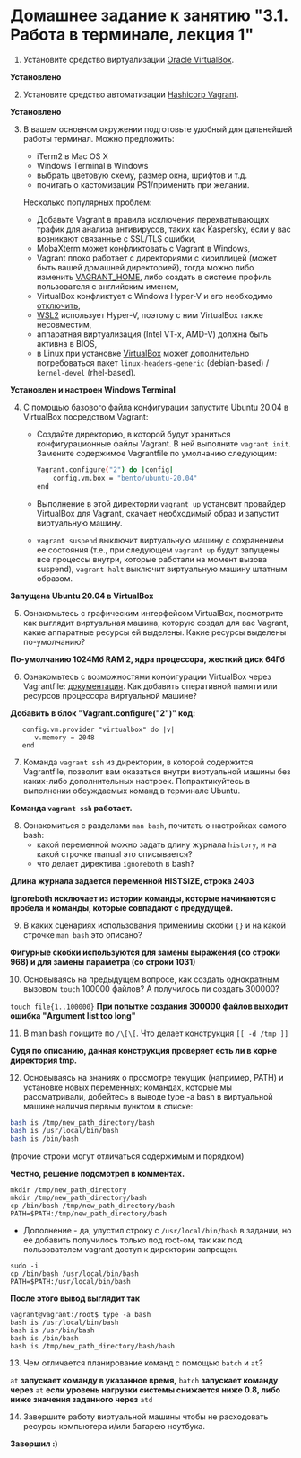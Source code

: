 # Домашнее задание к занятию "3.1. Работа в терминале, лекция 1"

1. Установите средство виртуализации [Oracle VirtualBox](https://www.virtualbox.org/).

**Установлено**

2. Установите средство автоматизации [Hashicorp Vagrant](https://www.vagrantup.com/).

**Установлено**

3. В вашем основном окружении подготовьте удобный для дальнейшей работы терминал. Можно предложить:

    * iTerm2 в Mac OS X
    * Windows Terminal в Windows
    * выбрать цветовую схему, размер окна, шрифтов и т.д.
    * почитать о кастомизации PS1/применить при желании.

   Несколько популярных проблем:
    * Добавьте Vagrant в правила исключения перехватывающих трафик для анализа антивирусов, таких как Kaspersky, если у вас возникают связанные с SSL/TLS ошибки,
    * MobaXterm может конфликтовать с Vagrant в Windows,
    * Vagrant плохо работает с директориями с кириллицей (может быть вашей домашней директорией), тогда можно либо изменить [VAGRANT_HOME](https://www.vagrantup.com/docs/other/environmental-variables#vagrant_home), либо создать в системе профиль пользователя с английским именем,
    * VirtualBox конфликтует с Windows Hyper-V и его необходимо [отключить](https://www.vagrantup.com/docs/installation#windows-virtualbox-and-hyper-v),
    * [WSL2](https://docs.microsoft.com/ru-ru/windows/wsl/wsl2-faq#does-wsl-2-use-hyper-v-will-it-be-available-on-windows-10-home) использует Hyper-V, поэтому с ним VirtualBox также несовместим,
    * аппаратная виртуализация (Intel VT-x, AMD-V) должна быть активна в BIOS,
    * в Linux при установке [VirtualBox](https://www.virtualbox.org/wiki/Linux_Downloads) может дополнительно потребоваться пакет `linux-headers-generic` (debian-based) / `kernel-devel` (rhel-based).

**Установлен и настроен Windows Terminal**

4. С помощью базового файла конфигурации запустите Ubuntu 20.04 в VirtualBox посредством Vagrant:

    * Создайте директорию, в которой будут храниться конфигурационные файлы Vagrant. В ней выполните `vagrant init`. Замените содержимое Vagrantfile по умолчанию следующим:

      ```bash
      Vagrant.configure("2") do |config|
          config.vm.box = "bento/ubuntu-20.04"
      end
      ```

    * Выполнение в этой директории `vagrant up` установит провайдер VirtualBox для Vagrant, скачает необходимый образ и запустит виртуальную машину.

    * `vagrant suspend` выключит виртуальную машину с сохранением ее состояния (т.е., при следующем `vagrant up` будут запущены все процессы внутри, которые работали на момент вызова suspend), `vagrant halt` выключит виртуальную машину штатным образом.

**Запущена Ubuntu 20.04 в VirtualBox**

5. Ознакомьтесь с графическим интерфейсом VirtualBox, посмотрите как выглядит виртуальная машина, которую создал для вас Vagrant, какие аппаратные ресурсы ей выделены. Какие ресурсы выделены по-умолчанию?

**По-умолчанию 1024Мб RAM 2, ядра процессора, жесткий диск 64Гб**

6. Ознакомьтесь с возможностями конфигурации VirtualBox через Vagrantfile: [документация](https://www.vagrantup.com/docs/providers/virtualbox/configuration.html). Как добавить оперативной памяти или ресурсов процессора виртуальной машине?

**Добавить в блок "Vagrant.configure("2")" код:**
````
   config.vm.provider "virtualbox" do |v|
      v.memory = 2048
   end
````
7. Команда `vagrant ssh` из директории, в которой содержится Vagrantfile, позволит вам оказаться внутри виртуальной машины без каких-либо дополнительных настроек. Попрактикуйтесь в выполнении обсуждаемых команд в терминале Ubuntu.

**Команда `vagrant ssh` работает.**

8. Ознакомиться с разделами `man bash`, почитать о настройках самого bash:
    * какой переменной можно задать длину журнала `history`, и на какой строчке manual это описывается?
    * что делает директива `ignoreboth` в bash?
   
**Длина журнала задается переменной HISTSIZE, строка 2403**

**ignoreboth исключает из истории команды, которые начинаются с пробела и команды, которые совпадают с предудущей.**

9. В каких сценариях использования применимы скобки `{}` и на какой строчке `man bash` это описано?

**Фигурные скобки используются для замены выражения (со строки 968) и для замены параметра (со строки 1031)**

10. Основываясь на предыдущем вопросе, как создать однократным вызовом `touch` 100000 файлов? А получилось ли создать 300000?

`touch file{1..100000}`
**При попытке создания 300000 файлов выходит ошибка "Argument list too long"**

11. В man bash поищите по `/\[\[`. Что делает конструкция `[[ -d /tmp ]]`

**Судя по описанию, данная конструкция проверяет есть ли в корне директория tmp.**    

12. Основываясь на знаниях о просмотре текущих (например, PATH) и установке новых переменных; командах, которые мы рассматривали, добейтесь в выводе type -a bash в виртуальной машине наличия первым пунктом в списке:

   ```bash
   bash is /tmp/new_path_directory/bash
   bash is /usr/local/bin/bash
   bash is /bin/bash
   ```
   (прочие строки могут отличаться содержимым и порядком)


**Честно, решение подсмотрел в комментах.**


```angular2html
mkdir /tmp/new_path_directory
mkdir /tmp/new_path_directory/bash
cp /bin/bash /tmp/new_path_directory/bash
PATH=$PATH:/tmp/new_path_directory/bash
```

* Дополнение - да, упустил строку с `/usr/local/bin/bash` в задании, но ее добавить получилось только под root-ом, так как под пользователем vagrant доступ к директории запрещен.

```angular2html
sudo -i
cp /bin/bash /usr/local/bin/bash
PATH=$PATH:/usr/local/bin/bash
```

**После этого вывод выглядит так**

```
vagrant@vagrant:/root$ type -a bash
bash is /usr/local/bin/bash
bash is /usr/bin/bash
bash is /bin/bash
bash is /tmp/new_path_directory/bash/bash
```

13. Чем отличается планирование команд с помощью `batch` и `at`?

`at` **запускает команду в указанное время,** `batch` **запускает команду через** `at` **если уровень нагрузки системы снижается ниже 0.8, либо ниже значения заданного через** `atd `

14. Завершите работу виртуальной машины чтобы не расходовать ресурсы компьютера и/или батарею ноутбука.

**Завершил :)**